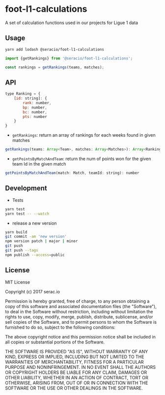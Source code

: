 # foot-l1-calculations
A set of calculation functions used in our projects for Ligue 1 data

## Usage

```bash
yarn add lodash @seracio/foot-l1-calculations
```

```javascript
import {getRankings} from '@seracio/foot-l1-calculations';

const rankings = getRankings(teams, matches);
```

## API

```javascript
type Ranking = {
    [id: string]: {
        rank: number,
        bp: number,
        bc: number,
        pts: number
    }
}
```

* `getRankings`: return an array of rankings for each weeks found in given matches

```javascript
getRankings(teams: Array<Team>, matches: Array<Matches>): Array<Ranking>
```

* `getPointsByMatchAndTeam`: return the num of points won for the given team Id in the given match

```javascript
getPointsByMatchAndTeam(match: Match, teamId: string): number
```

## Development

* Tests

```bash
yarn test 
yarn test -- --watch
```

* release a new version

```bash
yarn build
git commit -am 'new version'
npm version patch | major | minor
git push 
git push --tags
npm publish --access=public
```

## License

MIT License

Copyright (c) 2017 serac.io

Permission is hereby granted, free of charge, to any person obtaining a copy
of this software and associated documentation files (the "Software"), to deal
in the Software without restriction, including without limitation the rights
to use, copy, modify, merge, publish, distribute, sublicense, and/or sell
copies of the Software, and to permit persons to whom the Software is
furnished to do so, subject to the following conditions:

The above copyright notice and this permission notice shall be included in all
copies or substantial portions of the Software.

THE SOFTWARE IS PROVIDED "AS IS", WITHOUT WARRANTY OF ANY KIND, EXPRESS OR
IMPLIED, INCLUDING BUT NOT LIMITED TO THE WARRANTIES OF MERCHANTABILITY,
FITNESS FOR A PARTICULAR PURPOSE AND NONINFRINGEMENT. IN NO EVENT SHALL THE
AUTHORS OR COPYRIGHT HOLDERS BE LIABLE FOR ANY CLAIM, DAMAGES OR OTHER
LIABILITY, WHETHER IN AN ACTION OF CONTRACT, TORT OR OTHERWISE, ARISING FROM,
OUT OF OR IN CONNECTION WITH THE SOFTWARE OR THE USE OR OTHER DEALINGS IN THE
SOFTWARE.
